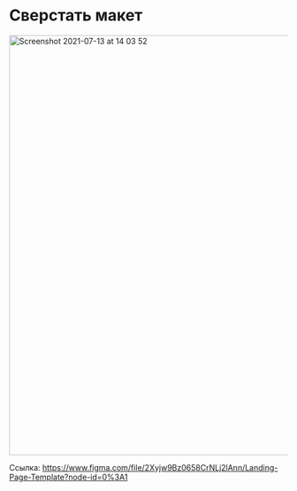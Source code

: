 # Сверстать макет

<img width="758" alt="Screenshot 2021-07-13 at 14 03 52" src="https://user-images.githubusercontent.com/3757971/125441405-361972c5-9a43-4ef2-ab1d-f9c9ea0ceff8.png">

Ссылка: https://www.figma.com/file/2Xyjw9Bz0658CrNLj2lAnn/Landing-Page-Template?node-id=0%3A1

